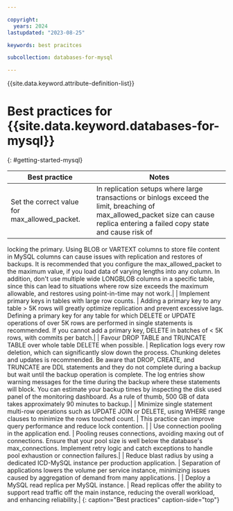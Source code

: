 ```yaml
---

copyright:
  years: 2024
lastupdated: "2023-08-25"

keywords: best pracitces

subcollection: databases-for-mysql

---
```


{{site.data.keyword.attribute-definition-list}}

# Best practices for {{site.data.keyword.databases-for-mysql}}
{: #getting-started-mysql}

| Best practice  | Notes  |
|---|---|
| Set the correct value for max_allowed_packet.  | In replication setups where large transactions or binlogs exceed the limit, breaching of max_allowed_packet size can cause replica entering a failed copy state and cause risk of 
locking the primary. Using BLOB or VARTEXT columns to store file content in MySQL columns can cause issues with replication and restores of backups. It is recommended that you configure the max_allowed_packet to the maximum 
value, if you load data of varying lengths into any column. In addition, don't use multiple wide LONGBLOB columns in a specific table, since this can lead to situations where row size exceeds the maximum allowable, and restores 
using point-in-time may not work.|
| Implement primary keys in tables with large row counts. | Adding a primary key to any table > 5K rows will greatly optimize replication and prevent excessive lags. Defining a primary key for any table for which DELETE or UPDATE operations 
of over 5K rows are performed in single statements is recommended. If you cannot add a primary key, DELETE in batches of < 5K rows, with commits per batch.|
| Favour DROP TABLE and TRUNCATE TABLE over whole table DELETE when possible. | Replication logs every row deletion, which can significantly slow down the process. Chunking deletes and updates is recommended. Be aware that DROP, 
CREATE, and TRUNCATE are DDL statements and they do not complete during a backup but wait until the backup operation is complete. The log entries show warning messages for the time during the backup where these statements will block. 
You can estimate your backup times by inspecting the disk used panel of the monitoring dashboard. As a rule of thumb, 500 GB of data takes approximately 90 minutes to backup.|
| Minimize single statement multi-row operations such as UPDATE JOIN or DELETE, using WHERE range clauses to minimize the rows touched count. | This practice can improve query performance and reduce lock contention. |
| Use connection pooling in the application end. | Pooling reuses connections, avoiding maxing out of connections. Ensure that your pool size is well below the database's max_connections. Implement retry logic and catch exceptions to handle 
pool exhaustion or connection failures.|
| Reduce blast radius by using a dedicated ICD-MySQL instance per production application. | Separation of applications lowers the volume per service instance, minimizing issues caused by aggregation of demand from many applications. |
| Deploy a MySQL read replica per MySQL instance. | Read replicas offer the ability to support read traffic off the main instance, reducing the overall workload, and enhancing reliability.|
{: caption="Best practices" caption-side="top"}
